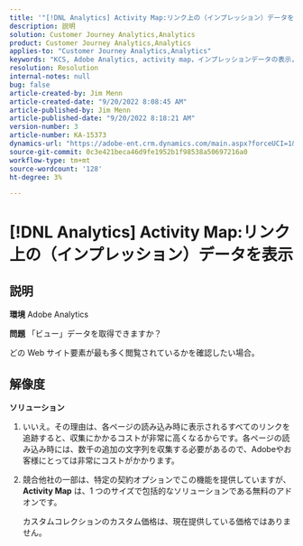 ```yaml
---
title: '"[!DNL Analytics] Activity Map:リンク上の（インプレッション）データを表示»'
description: 説明
solution: Customer Journey Analytics,Analytics
product: Customer Journey Analytics,Analytics
applies-to: "Customer Journey Analytics,Analytics"
keywords: "KCS, Adobe Analytics, activity map，インプレッションデータの表示，リンク，表示"
resolution: Resolution
internal-notes: null
bug: false
article-created-by: Jim Menn
article-created-date: "9/20/2022 8:08:45 AM"
article-published-by: Jim Menn
article-published-date: "9/20/2022 8:18:21 AM"
version-number: 3
article-number: KA-15373
dynamics-url: "https://adobe-ent.crm.dynamics.com/main.aspx?forceUCI=1&pagetype=entityrecord&etn=knowledgearticle&id=80e75a6f-bb38-ed11-9db1-0022480866ad"
source-git-commit: 0c3e421beca46d9fe1952b1f98538a50697216a0
workflow-type: tm+mt
source-wordcount: '128'
ht-degree: 3%

---
```


# [!DNL Analytics] Activity Map:リンク上の（インプレッション）データを表示

## 説明


<b>環境</b>
Adobe Analytics

<b>問題</b>
「ビュー」データを取得できますか？

どの Web サイト要素が最も多く閲覧されているかを確認したい場合。


## 解像度


<b>ソリューション</b>

1. いいえ。その理由は、各ページの読み込み時に表示されるすべてのリンクを追跡すると、収集にかかるコストが非常に高くなるからです。各ページの読み込み時には、数千の追加の文字列を収集する必要があるので、Adobeやお客様にとっては非常にコストがかかります。
2. 競合他社の一部は、特定の契約オプションでこの機能を提供していますが、 <b>Activity Map</b> は、1 つのサイズで包括的なソリューションである無料のアドオンです。

   カスタムコレクションのカスタム価格は、現在提供している価格ではありません。

